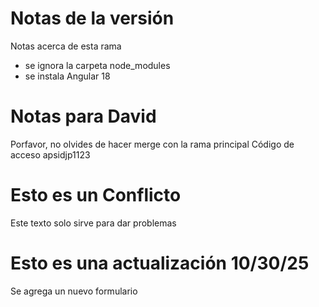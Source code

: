 # Notas de la versión

Notas acerca de esta rama

+ se ignora la carpeta node_modules
+ se instala Angular 18

# Notas para David

Porfavor, no olvides de hacer merge con la rama principal
Código de acceso apsidjp1123

# Esto es un Conflicto

Este texto solo sirve para dar problemas

# Esto es una actualización 10/30/25

Se agrega un nuevo formulario